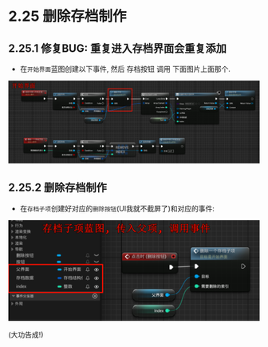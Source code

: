 # 2.25 删除存档制作
## 2.25.1 修复BUG: 重复进入存档界面会重复添加

- 在`开始界面`蓝图创建以下事件, 然后 存档按钮 调用 下面图片上面那个.

![Clip_2024-06-15_23-03-40.png](./Clip_2024-06-15_23-03-40.png)

## 2.25.2 删除存档制作

- 在`存档子项`创建好对应的`删除按钮`(UI我就不截屏了)和对应的事件:

![Clip_2024-06-15_23-05-46.png](./Clip_2024-06-15_23-05-46.png)

(大功告成!)